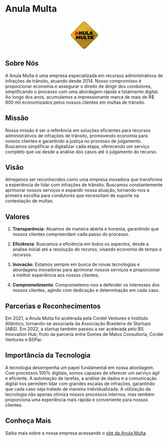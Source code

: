 
# Anula Multa

<div style="display: flex; flex-direction: row; justify-content: center; align-items: center;">
  <img src="./logo.png" alt="Logomarca da Anula Multa" height="96px" width="96px" style="margin: auto;">
</div>

## Sobre Nós

A Anula Multa é uma empresa especializada em recursos administrativos de infrações de trânsito, atuando desde 2014. Nosso compromisso é proporcionar economia e assegurar o direito de dirigir dos condutores, simplificando o processo com uma abordagem rápida e totalmente digital. Ao longo dos anos, acumulamos a impressionante marca de mais de R$ 800 mil economizados pelos nossos clientes em multas de trânsito.

## Missão

Nossa missão é ser a referência em soluções eficientes para recursos administrativos de infrações de trânsito, promovendo economia para nossos clientes e garantindo a justiça no processo de julgamento. Buscamos simplificar e digitalizar cada etapa, oferecendo um serviço completo que vai desde a análise dos casos até o julgamento do recurso.

## Visão

Almejamos ser reconhecidos como uma empresa inovadora que transforma a experiência de lidar com infrações de trânsito. Buscamos constantemente aprimorar nossos serviços e expandir nossa atuação, tornando-nos a primeira escolha para condutores que necessitam de suporte na contestação de multas.

## Valores

1. **Transparência**: Atuamos de maneira aberta e honesta, garantindo que nossos clientes compreendam cada passo do processo.
  
2. **Eficiência**: Buscamos a eficiência em todos os aspectos, desde a análise inicial até a resolução do recurso, visando economia de tempo e recursos.

3. **Inovação**: Estamos sempre em busca de novas tecnologias e abordagens inovadoras para aprimorar nossos serviços e proporcionar a melhor experiência aos nossos clientes.

4. **Comprometimento**: Comprometemo-nos a defender os interesses dos nossos clientes, agindo com dedicação e determinação em cada caso.

## Parcerias e Reconhecimentos

Em 2021, a Anula Multa foi acelerada pela Cordel Ventures e Instituto Atlântico, tornando-se associada da Associação Brasileira de Startups (ABS). Em 2022, a startup também passou a ser acelerada pelo BS Innovation Hub, fruto da parceria entre Gomes de Matos Consultoria, Cordel Ventures e BSPar.

## Importância da Tecnologia

A tecnologia desempenha um papel fundamental em nossa abordagem. Com processos 100% digitais, somos capazes de oferecer um serviço ágil e eficiente. A automação de tarefas, a análise de dados e a comunicação digital nos permitem lidar com grandes escalas de infrações, garantindo que cada caso seja tratado de maneira individualizada. A utilização da tecnologia não apenas otimiza nossos processos internos, mas também proporciona uma experiência mais rápida e conveniente para nossos clientes.

## Conheça Mais

Saiba mais sobre a nossa empresa acessando o [site da Anula Multa](https://www.anulamulta.com.br/).
